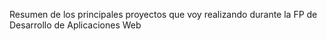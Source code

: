 Resumen de los principales proyectos que voy realizando durante la FP de Desarrollo de Aplicaciones Web

